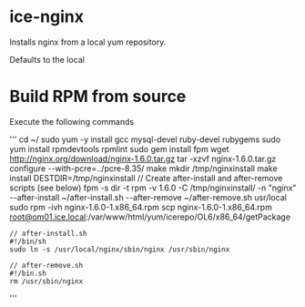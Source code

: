 # ice-nginx

Installs nginx from a local yum repository.

Defaults to the local

Build RPM from source
=====================

Execute the following commands

'''
	cd ~/
	sudo yum -y install gcc mysql-devel ruby-devel rubygems
	sudo yum install rpmdevtools rpmlint
	sudo gem install fpm
	wget http://nginx.org/download/nginx-1.6.0.tar.gz
	tar -xzvf nginx-1.6.0.tar.gz
	configure --with-pcre=../pcre-8.35/
	make
	mkdir /tmp/nginxinstall
	make install DESTDIR=/tmp/nginxinstall
	// Create after-install and after-remove scripts (see below)
	fpm -s dir -t rpm -v 1.6.0 -C /tmp/nginxinstall/ -n "nginx" --after-install ~/after-install.sh --after-remove ~/after-remove.sh usr/local
	sudo rpm -ivh nginx-1.6.0-1.x86_64.rpm
	scp nginx-1.6.0-1.x86_64.rpm root@om01.ice.local:/var/www/html/yum/icerepo/OL6/x86_64/getPackage

	// after-install.sh
	#!/bin/sh
	sudo ln -s /usr/local/nginx/sbin/nginx /usr/sbin/nginx

	// after-remove.sh
	#!/bin.sh
	rm /usr/sbin/nginx
'''
